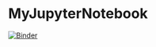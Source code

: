 # MyJupyterNotebook
[![Binder](https://mybinder.org/badge_logo.svg)](https://mybinder.org/v2/gh/AshleyPanicker/MyJupyterNotebook/HEAD?labpath=https%3A%2F%2Fgithub.com%2FAshleyPanicker%2FMyJupyterNotebook%2Fblob%2Fmain%2FPython_codes.ipynb)

